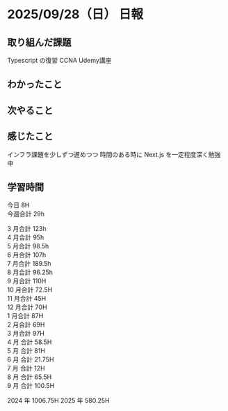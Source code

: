 # 2025/09/28（日） 日報

## 取り組んだ課題
Typescript の復習
CCNA Udemy講座

## わかったこと

## 次やること

## 感じたこと
インフラ課題を少しずつ進めつつ
時間のある時に Next.js を一定程度深く勉強中

## 学習時間

今日 8H
<br />
今週合計 29h
<br />

3 月合計 123h
<br />
4 月合計 95h
<br />
5 月合計 98.5h
<br />
6 月合計 107h
<br />
7 月合計 189.5h
<br />
8 月合計 96.25h
<br />
9 月合計 110H
<br />
10 月合計 72.5H
<br />
11 月合計 45H
<br />
12 月合計 70H
<br />
1 月合計 87H
<br />
2 月合計 69H
<br />
3 月合計 97H
<br />
4 月 合計 58.5H
<br />
5 月 合計 81H
<br />
6 月 合計 21.75H
<br />
7 月 合計 12H
<br />
8 月 合計 65.5H
<br />
9 月 合計 100.5H

2024 年 1006.75H
2025 年 580.25H
